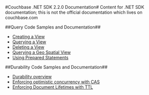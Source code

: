 #Couchbase .NET SDK 2.2.0 Documentation#
Content for .NET SDK documentation; this is not the official documentation which lives on couchbase.com

##Query Code Samples and Documentation##
- [Creating a View](https://github.com/couchbaselabs/dotnet-documentation/blob/master/query/create-view.md)
- [Querying a View](https://github.com/couchbaselabs/dotnet-documentation/blob/master/query/query-view.md)
- [Deleting a View](https://github.com/couchbaselabs/dotnet-documentation/blob/master/query/delete-view.md)
- [Querying a Geo Spatial View](https://github.com/couchbaselabs/dotnet-documentation/blob/master/query/query-geo-view.md)
- [Using Prepared Statements](https://github.com/couchbaselabs/dotnet-documentation/blob/master/query/prepared-statements.md)

##Durability Code Samples and Documentation##
- [Durability overview](https://github.com/couchbaselabs/dotnet-documentation/blob/master/durability/durability-overview.md)
- [Enforcing optimistic concurrency with CAS](https://github.com/couchbaselabs/dotnet-documentation/blob/master/durability/durability-with-cas.md)
- [Enforcing Document Lifetimes with TTL](https://github.com/couchbaselabs/dotnet-documentation/blob/master/durability/time-to-live.md)
